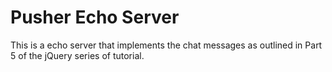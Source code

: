 # Pusher Echo Server

This is a echo server that implements the chat messages as outlined in Part 5 of the jQuery series of tutorial. 

